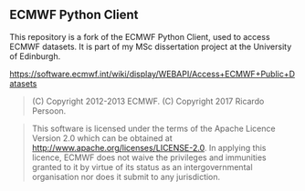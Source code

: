 ECMWF Python Client
-----------------------

This repository is a fork of the ECMWF Python Client, used to access ECMWF datasets. It is part of my MSc dissertation project at the University of Edinburgh.

https://software.ecmwf.int/wiki/display/WEBAPI/Access+ECMWF+Public+Datasets

> (C) Copyright 2012-2013 ECMWF.
> (C) Copyright 2017 Ricardo Persoon.

> This software is licensed under the terms of the Apache Licence Version 2.0
which can be obtained at http://www.apache.org/licenses/LICENSE-2.0.
In applying this licence, ECMWF does not waive the privileges and immunities
granted to it by virtue of its status as an intergovernmental organisation nor
does it submit to any jurisdiction.